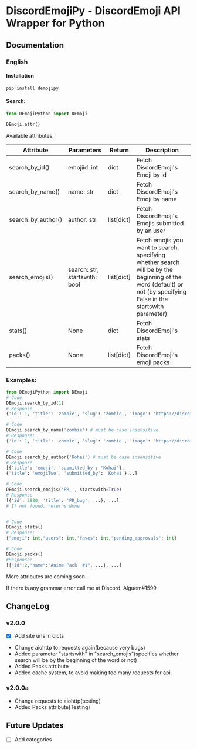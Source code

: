 # DiscordEmojiPy - DiscordEmoji API Wrapper for Python
## Documentation

### English

#### Installation

```
pip install demojipy
```


#### Search:
```python
from DEmojiPython import DEmoji

DEmoji.attr()
```

Available attributes:  

Attribute | Parameters | Return | Description
-------- | -------- | -------- | --------
search_by_id() | emojiid: int | dict | Fetch DiscordEmoji's Emoji by id
search_by_name() | name: str | dict | Fetch DiscordEmoji's Emoji by name
search_by_author() | author: str | list[dict] | Fetch DiscordEmoji's Emojis submitted by an user
search_emojis() | search: str, startswith: bool | list[dict] | Fetch emojis you want to search, specifying whether search will be by the beginning of the word (default) or not (by specifying False in the startswith parameter)
stats() | None | dict | Fetch DiscordEmoji's stats
packs() | None | list[dict] | Fetch DiscordEmoji's emoji packs

### Examples:
```python
from DEmojiPython import DEmoji
# Code
DEmoji.search_by_id(1)
# Response
{'id': 1, 'title': 'zombie', 'slug': 'zombie', 'image': 'https://discordemoji.com/assets/emoji/zombie.png', ...}

# Code
DEmoji.search_by_name('zombie') # must be case insensitive
# Response:
{'id': 1, 'title': 'zombie', 'slug': 'zombie', 'image': 'https://discordemoji.com/assets/emoji/zombie.png', ...}

# Code
DEmoji.search_by_author('Kohai') # must be case insensitive
# Response
[{'title': 'emoji', 'submitted_by': 'Kohai'},
{'title': 'emojiTwo', 'submitted_by': 'Kohai'}...]

# Code
DEmoji.search_emojis('PR_', startswith=True)
# Response
[{'id': 3830, 'title': 'PR_bug', ...}, ...]
# If not found, returns None


# Code
DEmoji.stats()
# Response:
{"emoji": int,"users": int,"faves": int,"pending_approvals": int}

# Code
DEmoji.packs()
#Response:
[{"id":2,"name":"Anime Pack  #1", ...}, ...]
```

More attributes are coming soon...

If there is any grammar error call me at Discord: Alguem#1599

## ChangeLog
### v2.0.0
- [X] Add site urls in dicts
- Change aiohttp to requests again(because very bugs)
- Added parameter "startswith" in "search_emojis"(specifies whether search will be by the beginning of the word or not)
- Added Packs attribute
- Added cache system, to avoid making too many requests for api.
### v2.0.0a
- Change requests to aiohttp(testing) 
- Added Packs attribute(Testing)

## Future Updates
- [ ] Add categories
